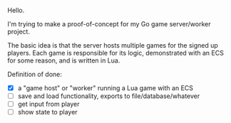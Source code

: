 Hello.

I'm trying to make a proof-of-concept for my Go game server/worker project.

The basic idea is that the server hosts multiple games for the signed up
players. Each game is responsible for its logic, demonstrated with an ECS for
some reason, and is written in Lua.

Definition of done:

- [x] a "game host" or "worker" running a Lua game with an ECS
- [ ] save and load functionality, exports to file/database/whatever
- [ ] get input from player
- [ ] show state to player
